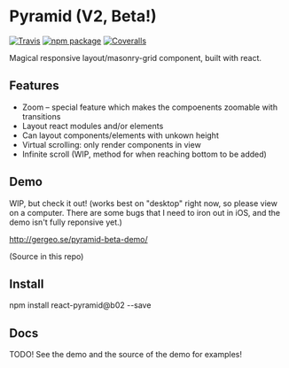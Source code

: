# Pyramid (V2, Beta!)

[![Travis][build-badge]][build]
[![npm package][npm-badge]][npm]
[![Coveralls][coveralls-badge]][coveralls]

Magical responsive layout/masonry-grid component, built with react.

## Features
- Zoom – special feature which makes the compoenents zoomable with transitions
- Layout react modules and/or elements
- Can layout components/elements with unkown height
- Virtual scrolling: only render components in view
- Infinite scroll (WIP, method for when reaching bottom to be added)

[build-badge]: https://img.shields.io/travis/user/repo/master.png?style=flat-square
[build]: https://travis-ci.org/user/repo

[npm-badge]: https://img.shields.io/npm/v/npm-package.png?style=flat-square
[npm]: https://www.npmjs.org/package/npm-package

[coveralls-badge]: https://img.shields.io/coveralls/user/repo/master.png?style=flat-square
[coveralls]: https://coveralls.io/github/user/repo

## Demo

WIP, but check it out! (works best on "desktop" right now, so please view on a computer. There are some bugs that I need to iron out in iOS, and the demo isn't fully reponsive yet.)

http://gergeo.se/pyramid-beta-demo/

(Source in this repo)

## Install

npm install react-pyramid@b02 --save

## Docs

TODO! See the demo and the source of the demo for examples!
